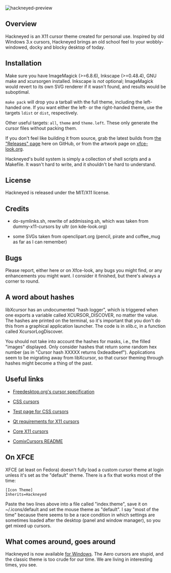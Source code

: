 ![hackneyed-preview](https://raw.githubusercontent.com/Enthymem/hackneyed-x11-cursors/master/preview.png "Spinning hourglass is the new spinning cube")

Overview
--------

Hackneyed is an X11 cursor theme created for personal use. Inspired by old Windows 3.x cursors, Hackneyed brings an old school feel to your wobbly-windowed, docky and blocky desktop of today.

Installation
------------
Make sure you have ImageMagick (>=6.8.6), Inkscape (>=0.48.4), GNU make and xcursorgen installed.
Inkscape is _not_ optional; ImageMagick would revert to its own SVG renderer if it wasn't found,
and results would be suboptimal.

`make pack` will drop you a tarball with the full theme, including the left-handed one. If you want either the left-
or the right-handed theme, use the targets `ldist` or `dist`, respectively.

Other useful targets: `all`, `theme` and `theme.left`. These only generate the cursor files without packing them.

If you don't feel like building it from source, grab the latest builds from [the "Releases" page](https://github.com/Enthymem/hackneyed-x11-cursors/releases) here on GitHub, or from the artwork page on [xfce-look.org](https://www.xfce-look.org/p/999998/).

Hackneyed's build system is simply a collection of shell scripts and a Makefile. It wasn't hard to write, and it shouldn't be hard to understand.

License
-------
Hackneyed is released under the MIT/X11 license.

Credits
-------
* do-symlinks.sh, rewrite of addmissing.sh, which was taken from
  dummy-x11-cursors by ultr (on kde-look.org)

* some SVGs taken from openclipart.org (pencil, pirate and coffee_mug as far as I can remember)

Bugs
----
Please report, either here or on Xfce-look, any bugs you might find, or any enhancements you might want. I consider it finished, but there's always a corner to round.

A word about hashes
-------------------
libXcursor has an undocumented "hash logger", which is triggered when one exports a variable called
XCURSOR_DISCOVER, no matter the value. The hashes are printed on the terminal, so it's important
that you don't do this from a graphical application launcher. The code is in xlib.c, in a function called
XcursorLogDiscover.

You should not take into account the hashes for masks, i.e., the filled
"images" displayed. Only consider hashes that return some random hex number
(as in "Cursor hash XXXXX returns 0xdeadbeef"). Applications seem to be migrating away from libXcursor, so that cursor theming through hashes might become a thing of the past.

Useful links
------------
* [Freedesktop.org's cursor specification](http://www.freedesktop.org/wiki/Specifications/cursor-spec/ "The best standards are those followed without any obligation")

* [CSS cursors](http://dev.w3.org/csswg/css-ui/#propdef-cursor "2drafty4u")

* [Test page for CSS cursors](https://developer.mozilla.org/en-US/docs/Web/CSS/cursor "Firefox is the only browser that uses more than a couple of cursors from the X11 theme")

* [Qt requirements for X11 cursors](http://qt-project.org/doc/qt-4.8/qcursor.html#a-note-for-x11-users "Qt beyond measure")

* [Core X11 cursors](http://tronche.com/gui/x/xlib/appendix/b/ "coffee_mug > all")

* [ComixCursors README](http://www.filewatcher.com/d/Debian/all/x11/comixcursors-lefthanded-opaque_0.7.2-3_all.deb.2350708.html "I blame Google for not finding this sooner")

On XFCE
-------
XFCE (at least on Fedora) doesn't fully load a custom cursor theme at login unless it's set as the "default" theme. There is a fix that works most of the time:

```
[Icon Theme]
Inherits=Hackneyed
```

Paste the two lines above into a file called "index.theme", save it on ~/.icons/default and set the mouse theme as "default". I say "most of the time" because there seems to be a race condition in which settings are sometimes loaded after the desktop (panel and window manager), so you get mixed up cursors.

What comes around, goes around
------------------------------
Hackneyed is now available [for Windows](https://github.com/Enthymem/hackneyed-x11-cursors/releases/download/0.3.24/Hackneyed-Windows.7z). The Aero cursors are stupid, and the classic theme is too crude for our time. We are living in interesting times, you see.
